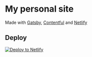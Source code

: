 # My personal site

Made with [Gatsby](https://gatsbyjs.org), [Contentful](https://www.contentful.com/) and [Netlify](https://www.netlify.com/)

## Deploy

[![Deploy to Netlify](https://www.netlify.com/img/deploy/button.svg)](https://app.netlify.com/start/deploy?repository=https://github.com/gatsbyjs/gatsby-starter-default)
